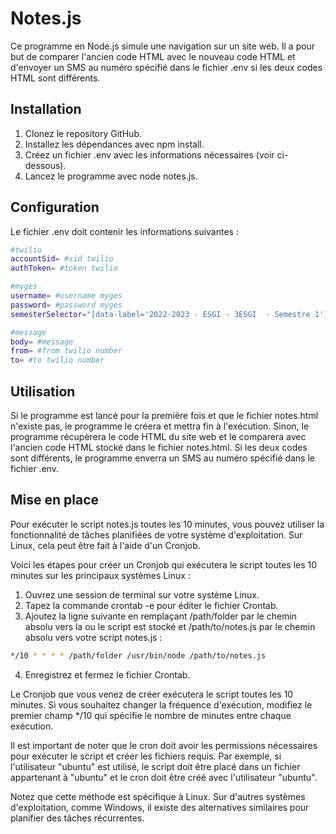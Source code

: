 # Notes.js

Ce programme en Node.js simule une navigation sur un site web. Il a pour but de comparer l'ancien code HTML avec le nouveau code HTML et d'envoyer un SMS au numéro spécifié dans le fichier .env si les deux codes HTML sont différents.
## Installation
1. Clonez le repository GitHub.
2. Installez les dépendances avec npm install.
3. Créez un fichier .env avec les informations nécessaires (voir ci-dessous).
4. Lancez le programme avec node notes.js.

## Configuration

Le fichier .env doit contenir les informations suivantes :
```bash
#twilio
accountSid= #sid twilio
authToken= #token twilio

#myges
username= #username myges
password= #password myges
semesterSelector="[data-label='2022-2023 - ESGI - 3ESGI  - Semestre 1']"

#message
body= #message
from= #from twilio number
to= #to twilio number
```

## Utilisation

Si le programme est lancé pour la première fois et que le fichier notes.html n'existe pas, le programme le créera et mettra fin à l'exécution. Sinon, le programme récupèrera le code HTML du site web et le comparera avec l'ancien code HTML stocké dans le fichier notes.html. Si les deux codes sont différents, le programme enverra un SMS au numéro spécifié dans le fichier .env.

## Mise en place

Pour exécuter le script notes.js toutes les 10 minutes, vous pouvez utiliser la fonctionnalité de tâches planifiées de votre système d'exploitation. Sur Linux, cela peut être fait à l'aide d'un Cronjob.

Voici les étapes pour créer un Cronjob qui exécutera le script toutes les 10 minutes sur les principaux systèmes Linux :

1. Ouvrez une session de terminal sur votre système Linux.
2. Tapez la commande crontab -e pour éditer le fichier Crontab.
3. Ajoutez la ligne suivante en remplaçant /path/folder par le chemin absolu vers la ou le script est stocké et /path/to/notes.js par le chemin absolu vers votre script notes.js :

```bash
*/10 * * * * /path/folder /usr/bin/node /path/to/notes.js
```

4. Enregistrez et fermez le fichier Crontab.

Le Cronjob que vous venez de créer exécutera le script toutes les 10 minutes. Si vous souhaitez changer la fréquence d'exécution, modifiez le premier champ */10 qui spécifie le nombre de minutes entre chaque exécution.

Il est important de noter que le cron doit avoir les permissions nécessaires pour exécuter le script et créer les fichiers requis. Par exemple, si l'utilisateur "ubuntu" est utilisé, le script doit être placé dans un fichier appartenant à "ubuntu" et le cron doit être créé avec l'utilisateur "ubuntu".

Notez que cette méthode est spécifique à Linux. Sur d'autres systèmes d'exploitation, comme Windows, il existe des alternatives similaires pour planifier des tâches récurrentes.